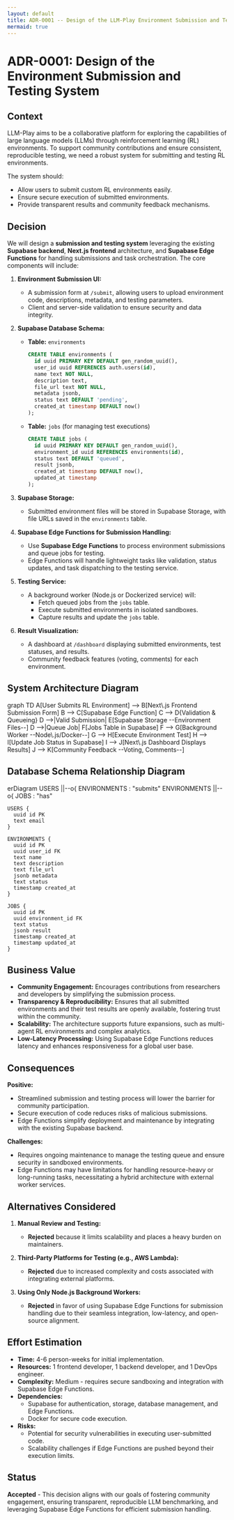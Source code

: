 ```yaml
---
layout: default
title: ADR-0001 -- Design of the LLM-Play Environment Submission and Testing System
mermaid: true
---
```


# ADR-0001: Design of the Environment Submission and Testing System

## Context
LLM-Play aims to be a collaborative platform for exploring the capabilities of large language models (LLMs) through reinforcement learning (RL) environments. To support community contributions and ensure consistent, reproducible testing, we need a robust system for submitting and testing RL environments.

The system should:
- Allow users to submit custom RL environments easily.
- Ensure secure execution of submitted environments.
- Provide transparent results and community feedback mechanisms.

## Decision
We will design a **submission and testing system** leveraging the existing **Supabase backend**, **Next.js frontend** architecture, and **Supabase Edge Functions** for handling submissions and task orchestration. The core components will include:

1. **Environment Submission UI:**
   - A submission form at `/submit`, allowing users to upload environment code, descriptions, metadata, and testing parameters.
   - Client and server-side validation to ensure security and data integrity.

2. **Supabase Database Schema:**
   - **Table:** `environments`
     ```sql
     CREATE TABLE environments (
       id uuid PRIMARY KEY DEFAULT gen_random_uuid(),
       user_id uuid REFERENCES auth.users(id),
       name text NOT NULL,
       description text,
       file_url text NOT NULL,
       metadata jsonb,
       status text DEFAULT 'pending',
       created_at timestamp DEFAULT now()
     );
     ```
   - **Table:** `jobs` (for managing test executions)
     ```sql
     CREATE TABLE jobs (
       id uuid PRIMARY KEY DEFAULT gen_random_uuid(),
       environment_id uuid REFERENCES environments(id),
       status text DEFAULT 'queued',
       result jsonb,
       created_at timestamp DEFAULT now(),
       updated_at timestamp
     );
     ```

3. **Supabase Storage:**
   - Submitted environment files will be stored in Supabase Storage, with file URLs saved in the `environments` table.

4. **Supabase Edge Functions for Submission Handling:**
   - Use **Supabase Edge Functions** to process environment submissions and queue jobs for testing.
   - Edge Functions will handle lightweight tasks like validation, status updates, and task dispatching to the testing service.

5. **Testing Service:**
   - A background worker (Node.js or Dockerized service) will:
     - Fetch queued jobs from the `jobs` table.
     - Execute submitted environments in isolated sandboxes.
     - Capture results and update the `jobs` table.

6. **Result Visualization:**
   - A dashboard at `/dashboard` displaying submitted environments, test statuses, and results.
   - Community feedback features (voting, comments) for each environment.

## System Architecture Diagram
<div class="mermaid">
graph TD
    A[User Submits RL Environment] --> B[Next\.js Frontend Submission Form]
    B --> C[Supabase Edge Function]
    C --> D{Validation &amp; Queueing}
    D -->|Valid Submission| E[Supabase Storage --Environment Files--]
    D -->|Queue Job| F[Jobs Table in Supabase]
    F --> G[Background Worker --Node\.js/Docker--]
    G --> H[Execute Environment Test]
    H --> I[Update Job Status in Supabase]
    I --> J[Next\.js Dashboard Displays Results]
    J --> K[Community Feedback --Voting, Comments--]
</div>


## Database Schema Relationship Diagram
<div class="mermaid">
erDiagram
    USERS ||--o{ ENVIRONMENTS : "submits"
    ENVIRONMENTS ||--o{ JOBS : "has"
    
    USERS {
      uuid id PK
      text email
    }
    
    ENVIRONMENTS {
      uuid id PK
      uuid user_id FK
      text name
      text description
      text file_url
      jsonb metadata
      text status
      timestamp created_at
    }
    
    JOBS {
      uuid id PK
      uuid environment_id FK
      text status
      jsonb result
      timestamp created_at
      timestamp updated_at
    }
</div>

## Business Value
- **Community Engagement:** Encourages contributions from researchers and developers by simplifying the submission process.
- **Transparency & Reproducibility:** Ensures that all submitted environments and their test results are openly available, fostering trust within the community.
- **Scalability:** The architecture supports future expansions, such as multi-agent RL environments and complex analytics.
- **Low-Latency Processing:** Using Supabase Edge Functions reduces latency and enhances responsiveness for a global user base.

## Consequences
**Positive:**
- Streamlined submission and testing process will lower the barrier for community participation.
- Secure execution of code reduces risks of malicious submissions.
- Edge Functions simplify deployment and maintenance by integrating with the existing Supabase backend.

**Challenges:**
- Requires ongoing maintenance to manage the testing queue and ensure security in sandboxed environments.
- Edge Functions may have limitations for handling resource-heavy or long-running tasks, necessitating a hybrid architecture with external worker services.

## Alternatives Considered
1. **Manual Review and Testing:**
   - **Rejected** because it limits scalability and places a heavy burden on maintainers.

2. **Third-Party Platforms for Testing (e.g., AWS Lambda):**
   - **Rejected** due to increased complexity and costs associated with integrating external platforms.

3. **Using Only Node.js Background Workers:**
   - **Rejected** in favor of using Supabase Edge Functions for submission handling due to their seamless integration, low-latency, and open-source alignment.

## Effort Estimation
- **Time:** 4-6 person-weeks for initial implementation.
- **Resources:** 1 frontend developer, 1 backend developer, and 1 DevOps engineer.
- **Complexity:** Medium - requires secure sandboxing and integration with Supabase Edge Functions.
- **Dependencies:**
  - Supabase for authentication, storage, database management, and Edge Functions.
  - Docker for secure code execution.
- **Risks:**
  - Potential for security vulnerabilities in executing user-submitted code.
  - Scalability challenges if Edge Functions are pushed beyond their execution limits.

## Status
**Accepted** - This decision aligns with our goals of fostering community engagement, ensuring transparent, reproducible LLM benchmarking, and leveraging Supabase Edge Functions for efficient submission handling.